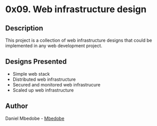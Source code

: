 # 0x09. Web infrastructure design

## Description

This project is a collection of web infrastructure designs that could be implemented in any web development project.

## Designs Presented

+ Simple web stack 
+ Distributed web infrastructure 
+ Secured and monitored web infrastrucure 
+ Scaled up web infrastructure 

## Author
 Daniel Mbedobe - [Mbedobe](https://github.com/Mbedobe)
